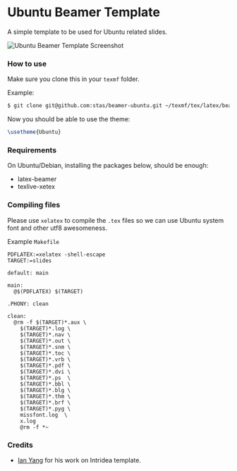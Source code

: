 Ubuntu Beamer Template
======================

A simple template to be used for Ubuntu related slides.

![Ubuntu Beamer Template Screenshot](http://i.imgur.com/CoTi5.png)

### How to use

Make sure you clone this in your `texmf` folder.

Example:

```bash
$ git clone git@github.com:stas/beamer-ubuntu.git ~/texmf/tex/latex/beamer/themes/theme/Ubuntu
```

Now you should be able to use the theme:

```tex
\usetheme{Ubuntu}
```

### Requirements

On Ubuntu/Debian, installing the packages below, should be enough:

* latex-beamer
* texlive-xetex

### Compiling files

Please use `xelatex` to compile the `.tex` files so we can use Ubuntu system
font and other utf8 awesomeness.

Example `Makefile`

```make
PDFLATEX:=xelatex -shell-escape
TARGET:=slides

default: main

main:
  @$(PDFLATEX) $(TARGET)

.PHONY: clean

clean:
  @rm -f $(TARGET)*.aux \
    $(TARGET)*.log \
    $(TARGET)*.nav \
    $(TARGET)*.out \
    $(TARGET)*.snm \
    $(TARGET)*.toc \
    $(TARGET)*.vrb \
    $(TARGET)*.pdf \
    $(TARGET)*.dvi \
    $(TARGET)*.ps  \
    $(TARGET)*.bbl \
    $(TARGET)*.blg \
    $(TARGET)*.thm \
    $(TARGET)*.brf \
    $(TARGET)*.pyg \
    missfont.log  \
    x.log
    @rm -f *~
```

### Credits

* [Ian Yang](https://github.com/doitian) for his work on Intridea template.
